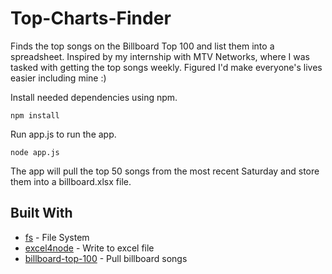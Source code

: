 # Top-Charts-Finder
Finds the top songs on the Billboard Top 100 and list them into a spreadsheet. Inspired by my internship with MTV Networks, where I was tasked with getting the top songs weekly. Figured I'd make everyone's lives easier including mine :)

Install needed dependencies using npm.

```
npm install
```

Run app.js to run the app.


```
node app.js
```

The app will pull the top 50 songs from the most recent Saturday and store them into a billboard.xlsx file.

## Built With

* [fs](https://nodejs.org/api/fs.html) - File System
* [excel4node](https://www.npmjs.com/package/excel4node) - Write to excel file
* [billboard-top-100](https://www.npmjs.com/package/billboard-top-100) - Pull billboard songs

